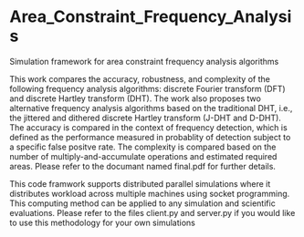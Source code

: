 # Area_Constraint_Frequency_Analysis
Simulation framework for area constraint frequency analysis algorithms

This work compares the accuracy, robustness, and complexity of the following frequency analysis algorithms: discrete Fourier transform (DFT) and discrete Hartley transform (DHT).
The work also proposes two alternative frequency analysis algorithms based on the traditional DHT, i.e., the jittered and dithered discrete Hartley transform (J-DHT and D-DHT). The accuracy is compared in the context of frequency detection, which is defined as the performance measured in probablity of detection subject to a specific false positve rate. The complexity is compared based on the number of multiply-and-accumulate operations and estimated required areas. Please refer to the documant named final.pdf for further details. 

This code framwork supports distributed parallel simulations where it distributes workload across multiple machines using socket programming. This computing method can be applied to any simulation and scientific evaluations. Please refer to the files client.py and server.py if you would like to use this methodology for your own simulations